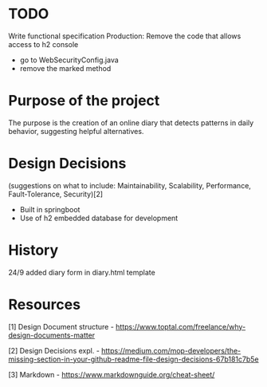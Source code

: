 # TODO
Write functional specification
Production: Remove the code that allows access to h2 console
- go to WebSecurityConfig.java
- remove the marked method

# Purpose of the project
The purpose is the creation of an online diary that detects patterns in daily behavior, suggesting helpful alternatives.

# Design Decisions 
(suggestions on what to include: Maintainability, Scalability, Performance, Fault-Tolerance, Security)[2]

- Built in springboot
- Use of h2 embedded database for development

# History
24/9 added diary form in diary.html template

# Resources
[1] Design Document structure - https://www.toptal.com/freelance/why-design-documents-matter

[2] Design Decisions expl. - https://medium.com/mop-developers/the-missing-section-in-your-github-readme-file-design-decisions-67b181c7b5e

[3] Markdown - https://www.markdownguide.org/cheat-sheet/
